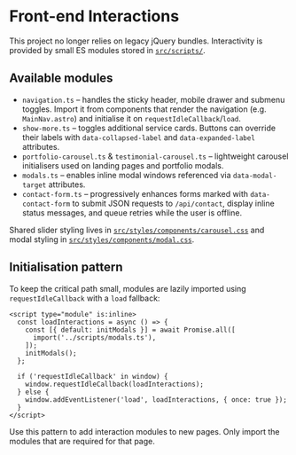 # Front-end Interactions

This project no longer relies on legacy jQuery bundles. Interactivity is provided by small ES modules stored in [`src/scripts/`](../src/scripts).

## Available modules

- `navigation.ts` – handles the sticky header, mobile drawer and submenu toggles. Import it from components that render the navigation (e.g. `MainNav.astro`) and initialise it on `requestIdleCallback`/`load`.
- `show-more.ts` – toggles additional service cards. Buttons can override their labels with `data-collapsed-label` and `data-expanded-label` attributes.
- `portfolio-carousel.ts` & `testimonial-carousel.ts` – lightweight carousel initialisers used on landing pages and portfolio modals.
- `modals.ts` – enables inline modal windows referenced via `data-modal-target` attributes.
- `contact-form.ts` – progressively enhances forms marked with `data-contact-form` to submit JSON requests to `/api/contact`, display inline status messages, and queue retries while the user is offline.

Shared slider styling lives in [`src/styles/components/carousel.css`](../src/styles/components/carousel.css) and modal styling in [`src/styles/components/modal.css`](../src/styles/components/modal.css).

## Initialisation pattern

To keep the critical path small, modules are lazily imported using `requestIdleCallback` with a `load` fallback:

```astro
<script type="module" is:inline>
  const loadInteractions = async () => {
    const [{ default: initModals }] = await Promise.all([
      import('../scripts/modals.ts'),
    ]);
    initModals();
  };

  if ('requestIdleCallback' in window) {
    window.requestIdleCallback(loadInteractions);
  } else {
    window.addEventListener('load', loadInteractions, { once: true });
  }
</script>
```

Use this pattern to add interaction modules to new pages. Only import the modules that are required for that page.
